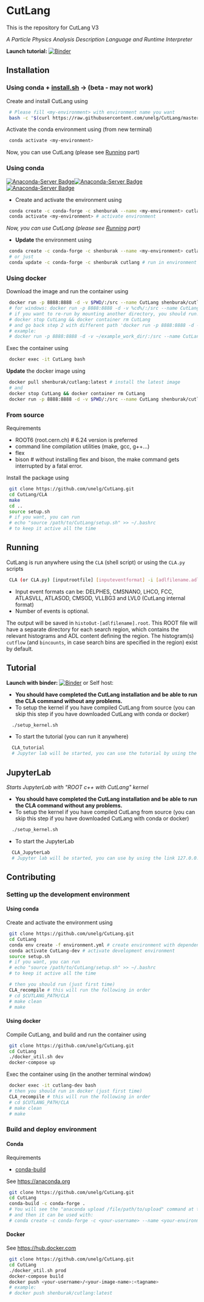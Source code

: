# CutLang
This is the repository for CutLang V3

*A Particle Physics Analysis Description Language and Runtime Interpreter*

**Launch tutorial:** [![Binder](https://mybinder.org/badge_logo.svg)](https://mybinder.org/v2/gh/shenburak/CutLang/HEAD)


## Installation

### Using conda + [install.sh](https://raw.githubusercontent.com/unelg/CutLang/master/install.sh) -> (beta - may not work)

Create and install CutLang using
```bash
 # Please fill <my-environment> with environment name you want
 bash -c "$(curl https://raw.githubusercontent.com/unelg/CutLang/master/install.sh | bash -s install <my-environment>)"
```

Activate the conda environment using (from new terminal)
```bash
 conda activate <my-environment>
```
Now, you can use CutLang (please see [Running](#running) part)

### Using conda
[![Anaconda-Server Badge](https://anaconda.org/shenburak/cutlang/badges/version.svg?v=2)](https://anaconda.org/shenburak/cutlang)[![Anaconda-Server Badge](https://anaconda.org/shenburak/cutlang/badges/latest_release_relative_date.svg?v=2)](https://anaconda.org/shenburak/cutlang)[![Anaconda-Server Badge](https://anaconda.org/shenburak/cutlang/badges/platforms.svg?v=2)](https://anaconda.org/shenburak/cutlang)

- Create and activate the environment using
```bash
 conda create -c conda-forge -c shenburak --name <my-environment> cutlang # download CutLang and create environment
 conda activate <my-environment> # activate environment
```
*Now, you can use CutLang (please see [Running](#running) part)*

- **Update** the environment using
```bash
 conda create -c conda-forge -c shenburak --name <my-environment> cutlang # remove the existing environment and install the latest version
 # or just
 conda update -c conda-forge -c shenburak cutlang # run in environment with cutlang installed
```
### Using docker

Download the image and run the container using
```bash
 docker run -p 8888:8888 -d -v $PWD/:/src --name CutLang shenburak/cutlang # download image and run container in current directory from downloaded image
 # for windows: docker run -p 8888:8888 -d -v %cd%/:/src --name CutLang shenburak/cutlang
 # if you want to re-run by mounting another directory, you should run:
 # docker stop CutLang && docker container rm CutLang
 # and go back step 2 with different path 'docker run -p 8888:8888 -d -v /path/to/you/want/:/src ...'
 # example:
 # docker run -p 8888:8888 -d -v ~/example_work_dir/:/src --name CutLang shenburak/cutlang
```
Exec the container using
```bash
 docker exec -it CutLang bash
```
**Update** the docker image using
```bash
 docker pull shenburak/cutlang:latest # install the latest image
 # and
 docker stop CutLang && docker container rm CutLang
 docker run -p 8888:8888 -d -v $PWD/:/src --name CutLang shenburak/cutlang
```
### From source

Requirements
* ROOT6 (root.cern.ch) # 6.24 version is preferred
* command line compilation utilities (make, gcc, g++...) 
* flex
* bison # without installing flex and bison, the make command gets interrupted by a fatal error.

Install the package using
```bash
 git clone https://github.com/unelg/CutLang.git
 cd CutLang/CLA
 make
 cd ..
 source setup.sh
 # if you want, you can run
 # echo "source /path/to/CutLang/setup.sh" >> ~/.bashrc
 # to keep it active all the time
```

## <a name="running"></a> Running

CutLang is run anywhere using the `CLA` (shell script) or using the `CLA.py` scripts

```bash
 CLA (or CLA.py) [inputrootfile] [inputeventformat] -i [adlfilename.adl] -e [numberofevents]
```
* Input event formats can be: DELPHES, CMSNANO, LHCO, FCC, ATLASVLL, ATLASOD, CMSOD, VLLBG3 and LVL0 (CutLang internal format) 
* Number of events is optional.

The output will be saved in `histoOut-[adlfilename].root`.  This ROOT file will have a separate directory for each search region, which contains the relevant histograms and ADL content defining the region.  The histogram(s) `cutflow` (and `bincounts`, in case search bins are specified in the region) exist by default.  
## Tutorial
**Launch with binder:**
[![Binder](https://mybinder.org/badge_logo.svg)](https://mybinder.org/v2/gh/shenburak/CutLang/HEAD)
or
Self host:
* **You should have completed the CutLang installation and be able to run the CLA command without any problems.**
* To setup the kernel if you have compiled CutLang from source (you can skip this step if you have downloaded CutLang with conda or docker)

```bash
  ./setup_kernel.sh  
```
* To start the tutorial (you can run it anywhere)
```bash
  CLA_tutorial
  # Jupyter lab will be started, you can use the tutorial by using the link 127.0.0.1:8888/... in the logs
```
## JupyterLab
*Starts JupyterLab with "ROOT c++ with CutLang" kernel*
* **You should have completed the CutLang installation and be able to run the CLA command without any problems.**
* To setup the kernel if you have compiled CutLang from source (you can skip this step if you have downloaded CutLang with conda or docker)

```bash
  ./setup_kernel.sh  
```
* To start the JupyterLab
```bash
  CLA_JupyterLab
  # Jupyter lab will be started, you can use by using the link 127.0.0.1:8888/... in the logs
```
## Contributing

### Setting up the development environment

#### Using conda

Create and activate the environment using
```bash
 git clone https://github.com/unelg/CutLang.git
 cd CutLang
 conda env create -f environment.yml # create environment with dependencies
 conda activate CutLang-dev # activate development environment
 source setup.sh
 # if you want, you can run
 # echo "source /path/to/CutLang/setup.sh" >> ~/.bashrc
 # to keep it active all the time

 # then you should run (just first time)
 CLA_recompile # this will run the following in order
 # cd $CUTLANG_PATH/CLA
 # make clean
 # make
```

#### Using docker

Compile CutLang, and build and run the container using
```bash
 git clone https://github.com/unelg/CutLang.git
 cd CutLang
 ./docker_util.sh dev
 docker-compose up
```
Exec the container using (in the another terminal window)
```bash
 docker exec -it cutlang-dev bash
 # then you should run in docker (just first time)
 CLA_recompile # this will run the following in order
 # cd $CUTLANG_PATH/CLA
 # make clean
 # make
```

### Build and deploy environment
#### Conda

Requirements
- [conda-build](https://docs.conda.io/projects/conda-build/en/latest/install-conda-build.html)

See https://anaconda.org

```bash
 git clone https://github.com/unelg/CutLang.git
 cd CutLang
 conda-build -c conda-forge .
 # You will see the "anaconda upload /file/path/to/upload" command at the end of the logs after the compile process is finished, you can upload the package to the relevant conda channel by using this.
 # and then it can be used with:
 # conda create -c conda-forge -c <your-username> --name <your-environment> cutlang
```
#### Docker

See https://hub.docker.com

```bash
 git clone https://github.com/unelg/CutLang.git
 cd CutLang
 ./docker_util.sh prod
 docker-compose build
 docker push <your-username>/<your-image-name>:<tagname>
 # example:
 # docker push shenburak/cutlang:latest
```
